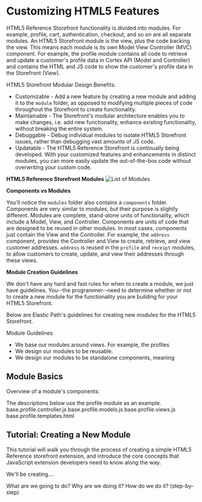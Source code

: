 Customizing HTML5 Features
====================
HTML5 Reference Storefront functionality is divided into modules. For example, profile, cart, authentication, checkout, and so on are all separate modules.
An HTML5 Storefront module is the view, plus the code backing the view. This means each module is its own Model View Controller (MVC) component.
For example, the profile module contains all code to retrieve and update a customer's profile data in Cortex API (Model and Controller) and contains the HTML and JS code to show the customer's profile data in the Storefront (View).

HTML5 Storefront Modular Design Benefits:
* Customizable - Add a new feature by creating a new module and adding it to the <code>module</code> folder, as opposed to modifying multiple pieces of code throughout the Storefront to create functionality.
* Maintainable - The Storefront's modular architecture enables you to make changes, i.e. add new functionality, enhance existing functionality, without breaking the entire system.
* Debuggable - Debug individual modules to isolate HTML5 Storefront issues, rather than debugging vast amounts of JS code.
* Updatable - The HTML5 Reference Storefront is continually being developed. With your customized features and enhancements in distinct modules, you can more easily update the out-of-the-box code without overwriting your custom code.

**HTML5 Reference Storefront Modules**
![List of Modules](https://github.elasticpath.net/cortex/ui-storefront/raw/master/documentation/img/modulesList.png)

**Components vs Modules**

You'll notice the <code>modules</code> folder also contains a <code>components</code> folder.
Components are very similar to modules, but their purpose is slightly different. Modules are complete, stand-alone units of functionality, which include a Model, View, and Controller.
Components are units of code that are designed to be reused in other modules. In most cases, components just contain the View and the Controller.
For example, the <code>address</code> component, provides the Controller and View to create, retrieve, and view customer addresses.
<code>address</code> is reused in the <code>profile</code> and <code>receipt</code> modules, to allow customers to create, update, and view their addresses through these views.

**Module Creation Guidelines**

We don't have any hard and fast rules for when to create a module, we just have guidelines. You--the programmer--need to determine whether or not to create a new module for
the functionality you are building for your HTML5 Storefront.

Below are Elastic Path's guidelines for creating new modules for the HTML5 Storefront.

Module Guidelines
- We base our modules around views. For example, the profiles
- We design our modules to be reusable.
- We design our modules to be standalone components, meaning

Module Basics
---------------------

Overview of a module's components:

The descriptions below use the profile module as an example.
base.profile.controller.js
base.profile.models.js
base.profile.views.js
base.profile.templates.html



Tutorial: Creating a New Module
---------------------
This tutorial will walk you through the process of creating a simple HTML5 Reference storefront extension, and introduce the
core concepts that JavaScript extension developers need to know along the way.

We'll be creating....

What are we going to do?
Why are we doing it?
How do we do it? (step-by-step)